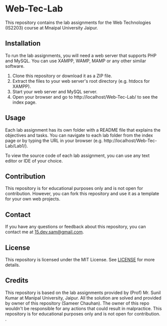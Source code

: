 # Web-Tec-Lab

This repository contains the lab assignments for the Web Technologies (IS2203) course at Mnaipal University Jaipur.

## Installation

To run the lab assignments, you will need a web server that supports PHP and MySQL. You can use XAMPP, WAMP, MAMP or any other similar software.

1. Clone this repository or download it as a ZIP file.
2. Extract the files to your web server's root directory (e.g. htdocs for XAMPP).
3. Start your web server and MySQL server.
4. Open your browser and go to http://localhost/Web-Tec-Lab/ to see the index page.

## Usage

Each lab assignment has its own folder with a README file that explains the objectives and tasks. You can navigate to each lab folder from the index page or by typing the URL in your browser (e.g. http://localhost/Web-Tec-Lab/Lab1/).

To view the source code of each lab assignment, you can use any text editor or IDE of your choice.

## Contribution

This repository is for educational purposes only and is not open for contribution. However, you can fork this repository and use it as a template for your own web projects.

## Contact

If you have any questions or feedback about this repository, you can contact me at 15.dev.sam@gmail.com.

## License

This repository is licensed under the MIT License. See [LICENSE](LICENSE) for more details.

## Credits

This repository is based on the lab assignments provided by (Prof) Mr. Sunil Kumar at Manipal University, Jaipur. All the solution are solved and provided by owner of this repository (Sameer Chauhan). The owner of this repo wouldn't be responsible for any actions that could result in malpractice. This repository is for educational purposes only and is not open for contribution. .
